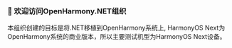 ### 👋 欢迎访问OpenHarmony.NET组织

本组织创建的目标是将.NET移植到OpenHarmony系统上, HarmonyOS Next为OpenHarmony系统的商业版本，所以主要测试机型为HarmonyOS Next设备。
